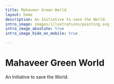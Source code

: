 ```yaml
---
title: Mahaveer Green World
layout: home
description: An Initiative to save the World.
intro_image: images/illustrations/pointing.svg
intro_image_absolute: true
intro_image_hide_on_mobile: true

---
```

# Mahaveer Green World

An Initiative to save the World.